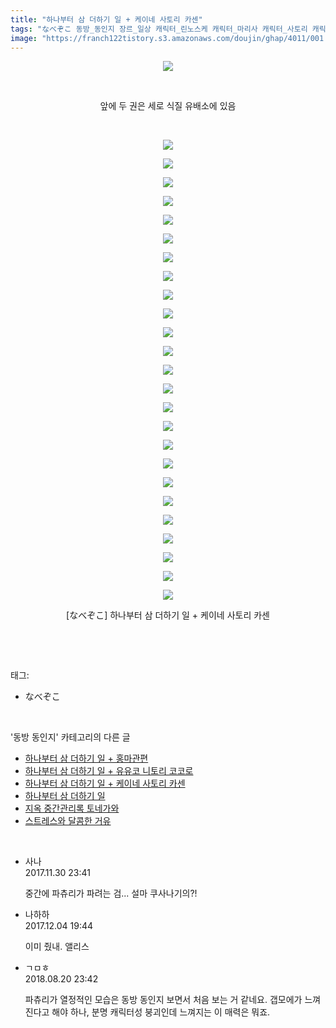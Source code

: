 ```yaml
---
title: "하나부터 삼 더하기 일 + 케이네 사토리 카센"
tags: "なべぞこ 동방_동인지 장르_일상 캐릭터_린노스케 캐릭터_마리사 캐릭터_사토리 캐릭터_앨리스 캐릭터_카센 캐릭터_케이네 캐릭터_파츄리"
image: "https://franch122tistory.s3.amazonaws.com/doujin/ghap/4011/001.jpg"
---
```

<div class="article">
<p style="text-align: center; clear: none; float: none;"><img src="{{ site.imgserver8 }}/ghap/4011/001.jpg"/></p>
<p style="text-align: center; clear: none; float: none;"><br/></p>
<p style="text-align: center; clear: none; float: none;">앞에 두 권은 세로 식질 유배소에 있음</p>
<p style="text-align: center; clear: none; float: none;"><br/></p>
<p style="text-align: center; clear: none; float: none;"><img src="{{ site.imgserver8 }}/ghap/4011/002.jpg"/></p>
<p style="text-align: center; clear: none; float: none;"><img src="{{ site.imgserver8 }}/ghap/4011/003.jpg"/></p>
<p style="text-align: center; clear: none; float: none;"><img src="{{ site.imgserver8 }}/ghap/4011/004.jpg"/></p>
<p style="text-align: center; clear: none; float: none;"><img src="{{ site.imgserver8 }}/ghap/4011/005.jpg"/></p>
<p style="text-align: center; clear: none; float: none;"><img src="{{ site.imgserver8 }}/ghap/4011/006.jpg"/></p>
<p style="text-align: center; clear: none; float: none;"><img src="{{ site.imgserver8 }}/ghap/4011/007.jpg"/></p>
<p style="text-align: center; clear: none; float: none;"><img src="{{ site.imgserver8 }}/ghap/4011/008.jpg"/></p>
<p style="text-align: center; clear: none; float: none;"><img src="{{ site.imgserver8 }}/ghap/4011/009.jpg"/></p>
<p style="text-align: center; clear: none; float: none;"><img src="{{ site.imgserver8 }}/ghap/4011/010.jpg"/></p>
<p style="text-align: center; clear: none; float: none;"><img src="{{ site.imgserver8 }}/ghap/4011/011.jpg"/></p>
<p style="text-align: center; clear: none; float: none;"><img src="{{ site.imgserver8 }}/ghap/4011/012.jpg"/></p>
<p style="text-align: center; clear: none; float: none;"><img src="{{ site.imgserver8 }}/ghap/4011/013.jpg"/></p>
<p style="text-align: center; clear: none; float: none;"><img src="{{ site.imgserver8 }}/ghap/4011/014.jpg"/></p>
<p style="text-align: center; clear: none; float: none;"><img src="{{ site.imgserver8 }}/ghap/4011/015.jpg"/></p>
<p style="text-align: center; clear: none; float: none;"><img src="{{ site.imgserver8 }}/ghap/4011/016.jpg"/></p>
<p style="text-align: center; clear: none; float: none;"><img src="{{ site.imgserver8 }}/ghap/4011/017.jpg"/></p>
<p style="text-align: center; clear: none; float: none;"><img src="{{ site.imgserver8 }}/ghap/4011/018.jpg"/></p>
<p style="text-align: center; clear: none; float: none;"><img src="{{ site.imgserver8 }}/ghap/4011/019.jpg"/></p>
<p style="text-align: center; clear: none; float: none;"><img src="{{ site.imgserver8 }}/ghap/4011/020.jpg"/></p>
<p style="text-align: center; clear: none; float: none;"><img src="{{ site.imgserver8 }}/ghap/4011/021.jpg"/></p>
<p style="text-align: center; clear: none; float: none;"><img src="{{ site.imgserver8 }}/ghap/4011/022.jpg"/></p>
<p style="text-align: center; clear: none; float: none;"><img src="{{ site.imgserver8 }}/ghap/4011/023.jpg"/></p>
<p style="text-align: center; clear: none; float: none;"><img src="{{ site.imgserver8 }}/ghap/4011/024.jpg"/></p>
<p style="text-align: center; clear: none; float: none;"><img src="{{ site.imgserver8 }}/ghap/4011/025.jpg"/></p>
<p style="text-align: center; clear: none; float: none;"><img src="{{ site.imgserver8 }}/ghap/4011/026.jpg"/></p>
<p style="text-align: center; clear: none; float: none;">[なべぞこ] 하나부터 삼 더하기 일 + 케이네 사토리 카센</p>
<p><br/></p>
</div><br/>
<div class="tagTrail">
<p>태그: </p>
<ul>
<li>なべぞこ</li>
</ul>
</div><br/>
<div class="another">
<p>'동방 동인지' 카테고리의 다른 글</p>
<ul>
<li><a href="/ghap_4013">하나부터 삼 더하기 일 + 홍마관편</a></li>
<li><a href="/ghap_4012">하나부터 삼 더하기 일 + 유유코 니토리 코코로</a></li>
<li><a href="/ghap_4011">하나부터 삼 더하기 일 + 케이네 사토리 카센</a></li>
<li><a href="/ghap_4008">하나부터 삼 더하기 일</a></li>
<li><a href="/ghap_3999">지옥 중간관리록 토네가와</a></li>
<li><a href="/ghap_3982">스트레스와 달콤한 거유</a></li>
</ul>
</div><br/>
<div class="cb_module cb_fluid">
<div class="cb_wrt cb_profile">
<div class="comment">
<ul>
<li class="cb_thumb_off" id="comment15141819">
<div class="cb_comment_area">
<div class="cb_info_area">
<div class="cb_section">
<span class="cb_nick_name">사나</span>
</div>
<div class="cb_section">
<span class="cb_date">2017.11.30 23:41 </span>
</div>
</div>
<div class="cb_dsc_comment">
<p class="cb_dsc">
											중간에 파츄리가 파려는 검... 설마 쿠사나기의?!
										</p>
</div>
</div></li>
<li class="cb_thumb_off" id="comment15144753">
<div class="cb_comment_area">
<div class="cb_info_area">
<div class="cb_section">
<span class="cb_nick_name">나하하</span>
</div>
<div class="cb_section">
<span class="cb_date">2017.12.04 19:44 </span>
</div>
</div>
<div class="cb_dsc_comment">
<p class="cb_dsc">
											이미 줬내. 앨리스
										</p>
</div>
</div></li>
<li class="cb_thumb_off" id="comment15313107">
<div class="cb_comment_area">
<div class="cb_info_area">
<div class="cb_section">
<span class="cb_nick_name">ㄱㅁㅎ</span>
</div>
<div class="cb_section">
<span class="cb_date">2018.08.20 23:42 </span>
</div>
</div>
<div class="cb_dsc_comment">
<p class="cb_dsc">
											파츄리가 열정적인 모습은 동방 동인지 보면서 처음 보는 거 같네요. 갭모에가 느껴진다고 해야 하나, 분명 캐릭터성 붕괴인데 느껴지는 이 매력은 뭐죠.
										</p>
</div>
</div></li>
</ul>
</div>
</div><!-- commentList close -->
</div><br/>
